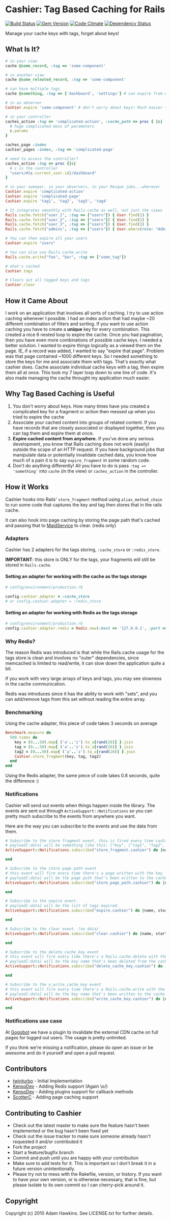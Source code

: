 # Cashier: Tag Based Caching for Rails

[![Build Status](https://secure.travis-ci.org/twinturbo/cashier.png?branch=master)][travis]
[![Gem Version](https://badge.fury.io/rb/cashier.png)][gem]
[![Code Climate](https://codeclimate.com/github/twinturbo/cashier.png)][codeclimate]
[![Dependency Status](https://gemnasium.com/twinturbo/cashier.png?travis)][gemnasium]

[gem]: https://rubygems.org/gems/cashier
[travis]: http://travis-ci.org/twinturbo/cashier
[gemnasium]: https://gemnasium.com/twinturbo/cashier
[codeclimate]: https://codeclimate.com/github/twinturbo/cashier

Manage your cache keys with tags, forget about keys!

## What Is It?

```ruby
# in your view
cache @some_record, :tag => 'some-component'

# in another view
cache @some_releated_record, :tag => 'some-component'

# can have multiple tags
cache @something, :tag => ['dashboard', 'settings'] # can expire from either tag

# in an observer
Cashier.expire 'some-component' # don't worry about keys! Much easier to sweep with confidence

# in your controller
caches_action :tag => 'complicated-action', :cache_path => proc { |c|
  # huge complicated mess of parameters
  c.params
}

caches_page :index
cachier_pages :index, :tag => 'complicated-page'

# need to access the controller?
caches_action :tag => proc {|c|
  # c is the controller
  "users/#{c.current_user.id}/dashboard"
}

# in your sweeper, in your observers, in your Resque jobs...wherever
Cashier.expire 'complicated-action'
Cashier.expire 'complicated-page'
Cashier.expire 'tag1', 'tag2', 'tag3', 'tag4'

# It integrates smoothly with Rails.cache as well, not just the views
Rails.cache.fetch("user_1", :tag => ["users"]) { User.find(1) }
Rails.cache.fetch("user_2", :tag => ["users"]) { User.find(2) }
Rails.cache.fetch("user_3", :tag => ["users"]) { User.find(3) }
Rails.cache.fetch("admins", :tag => ["users"]) { User.where(role: "Admin").all }

# You can then expire all your users
Cashier.expire "users"

# You can also use Rails.cache.write
Rails.cache.write("foo", "bar", :tag => ["some_tag"])

# what's cached
Cashier.tags

# Clears out all tagged keys and tags
Cashier.clear
```

## How it Came About

I work on an application that involves all sorts of caching. I try to use action caching whenever I possible.
I had an index action that had maybe ~20 different combination of filters and sorting. If you want to use
action caching you have to create a **unique** key for every combination. This created a nice 6 nested loop
to expire the cache. Once you had pagination, then you have even more combinations of possible cache keys.
I needed a better solution. I wanted to expire things logically as a viewed them on the page. IE, if
a record was added, I wanted to say "expire that page". Problem was that page contained ~1000 different keys.
So I needed something to store the keys for me and associate them with tags. That's exactly what cashier does.
Cache associate individual cache keys with a tag, then expire them all at once. This took my 7 layer loop
down to one line of code. It's also made managing the cache throught my application much easier.

## Why Tag Based Caching is Useful

1. You don't worry about keys. How many times have you created a complicated key for a fragment or action
then messed up when you tried to expire the cache
2. Associate your cached content into groups of related content. If you have records that are closely associated
or displayed together, then you can tag them and expire them at once.
3. **Expire cached content from anywhere.** If you've done any serious development, you know that Rails caching
does not work (easily) outside the scope of an HTTP request. If you have background jobs that manipulate data
or potentially invalidate cached data, you know how much of a pain it is to say `expire_fragment` in some random code.
4. Don't do anything differently! All you have to do is pass `:tag => 'something'` into `cache` (in the view) or `caches_action`
in the controller.

## How it Works

Cashier hooks into Rails' `store_fragment` method using `alias_method_chain` to run some code that captures the key
and tag then stores that in the rails cache.

It can also hook into page caching by storing the page path that's
cached and passing that to [MaidService](https://github.com/ScotterC/maidservice) to clear.  (redis only)

### Adapters

Cashier has 2 adapters for the tags storing, `:cache_store` or `:redis_store`.

**IMPORTANT**: this store is ONLY for the tags, your fragments will still be stored in `Rails.cache`.

#### Setting an adapter for working with the cache as the tags storage

```ruby
# config/environment/production.rb

config.cashier.adapter = :cache_store
# or config.cashier.adapter = :redis_store
```

#### Setting an adapter for working with Redis as the tags storage


```ruby
# config/environment/production.rb
config.cashier.adapter.redis = Redis.new(:host => '127.0.0.1', :port => '3697') # or Resque.redis or any existing redis connection
```

### Why Redis?

The reason Redis was introduced is that while the Rails.cache usage
for the tags store is clean and involves no "outer" dependencies,
since memcached is limited to read/write, it can slow down the application quite a bit.

If you work with very large arrays of keys and tags, you may see slowness in the cache communication.

Redis was introduces since it has the ability to work with "sets", and
you can add/remove tags from this set without reading the entire array.


### Benchmarking

Using the cache adapter, this piece of code takes 3 seconds on average

```ruby
Benchmark.measure do
  500.times do
    key = (0...50).map{ ('a'..'z').to_a[rand(26)] }.join
    tag = (0...50).map{ ('a'..'z').to_a[rand(26)] }.join
    tag2 = (0...50).map{ ('a'..'z').to_a[rand(26)] }.join
    Cashier.store_fragment(key, tag, tag2)
  end
end
```
Using the Redis adapter, the same piece of code takes 0.8 seconds, quite the difference :)


### Notifications

Cashier will send out events when things happen inside the library.
The events are sent out through `ActiveSupport::Notifications` so you can pretty much subscribe to the events from anywhere you want.

Here are the way you can subscribe to the events and use the data from them.

```ruby
# Subscribe to the store fragment event, this is fired every time cashier will call the "store_fragment" method
# payload[:data] will be something like this: ["key", ["tag1", "tag2", "tag3"]]
ActiveSupport::Notifications.subscribe("store_fragment.cashier") do |name, start, finish, id, payload|

end

# Subscribe to the store page path event
# this event will fire every time there's a page written with the key
# payload[:data] will be the page path that's been written to the cache
ActiveSupport::Notifications.subscribe("store_page_path.cashier") do |name, start, finish, id, payload|

end

# Subscribe to the expire event.
# payload[:data] will be the list of tags expired.
ActiveSupport::Notifications.subscribe("expire.cashier") do |name, start, finish, id, payload|

end

# Subscribe to the clear event. (no data)
ActiveSupport::Notifications.subscribe("clear.cashier") do |name, start, finish, id, payload|

end

# Subscribe to the delete_cache_key event
# this event will fire every time there's a Rails.cache.delete with the key
# payload[:data] will be the key name that's been deleted from the cache
ActiveSupport::Notifications.subscribe("delete_cache_key.cashier") do |name, start, finish, id, payload|

end

# Subscribe to the o_write_cache_key event
# this event will fire every time there's a Rails.cache.write with the key
# payload[:data] will be the key name that's been written to the cache
ActiveSupport::Notifications.subscribe("write_cache_key.cashier") do |name, start, finish, id, payload|

end
```

### Notifications use case
At [Gogobot](http://www.gogobot.com) we have a plugin to invalidate the external CDN cache on full pages for logged out users.
The usage is pretty unlimited.

If you think we're missing a notification, please do open an issue or be awesome and do it yourself and open a pull request.

## Contributors

* [twinturbo](http://twitter.com/adman65) - Initial Implementation
* [KensoDev](http://twitter.com/kensodev) - Adding Redis support (Again \o/)
* [KensoDev](http://twitter.com/kensodev) - Adding plugins support for callback methods
* [ScotterC](http://twitter.com/scotterc) - Adding page caching support


## Contributing to Cashier

* Check out the latest master to make sure the feature hasn't been implemented or the bug hasn't been fixed yet
* Check out the issue tracker to make sure someone already hasn't requested it and/or contributed it
* Fork the project
* Start a feature/bugfix branch
* Commit and push until you are happy with your contribution
* Make sure to add tests for it. This is important so I don't break it in a future version unintentionally.
* Please try not to mess with the Rakefile, version, or history. If you want to have your own version, or is otherwise necessary, that is fine, but please isolate to its own commit so I can cherry-pick around it.

## Copyright

Copyright (c) 2010 Adam Hawkins. See LICENSE.txt for
further details.
